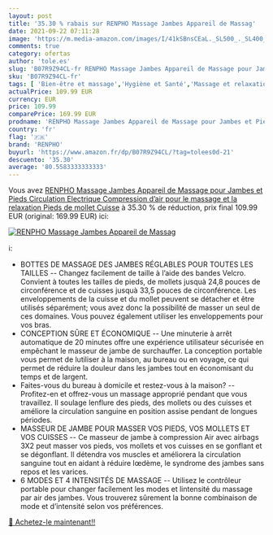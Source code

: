 ```yaml
---
layout: post
title: '35.30 % rabais sur RENPHO Massage Jambes Appareil de Massag'
date: 2021-09-22 07:11:28
image: 'https://m.media-amazon.com/images/I/41kSBnsCEaL._SL500_._SL400_.jpg'
comments: true
category: ofertas
author: 'tole.es'
slug: 'B07R9Z94CL-fr RENPHO Massage Jambes Appareil de Massage pour Jambes et...'
sku: 'B07R9Z94CL-fr'
tags: [ 'Bien-être et massage','Hygiène et Santé','Massage et relaxation','Masseurs électriques','Masseurs électriques pour les pieds','renpho', ]
actualPrice: 109.99 EUR
currency: EUR
price: 109.99
comparePrice: 169.99 EUR
prodname: 'RENPHO Massage Jambes Appareil de Massage pour Jambes et Pieds Circulation Electrique Compression d’air pour le massage et la relaxation Pieds de mollet Cuisse'
country: 'fr'
flag: '🇫🇷'
brand: 'RENPHO'
buyurl: 'https://www.amazon.fr/dp/B07R9Z94CL/?tag=tolees0d-21'
descuento: '35.30'
average: '80.5583333333333'
---
```


Vous avez [RENPHO Massage Jambes Appareil de Massage pour Jambes et Pieds Circulation Electrique Compression d’air pour le massage et la relaxation Pieds de mollet Cuisse](https://www.amazon.fr/dp/B07R9Z94CL/?tag=tolees0d-21)  à  35.30 % de réduction, prix final  109.99 EUR (original: 169.99 EUR) ici:

[![RENPHO Massage Jambes Appareil de Massag](https://m.media-amazon.com/images/I/41kSBnsCEaL._SL500_._SL400_.jpg)](https://www.amazon.fr/dp/B07R9Z94CL/?tag=tolees0d-21)

ℹ️:

- BOTTES DE MASSAGE DES JAMBES RÉGLABLES POUR TOUTES LES TAILLES -- Changez facilement de taille à l’aide des bandes Velcro. Convient à toutes les tailles de pieds, de mollets jusquà 24,8 pouces de circonférence et de cuisses jusquà 33,5 pouces de circonférence. Les enveloppements de la cuisse et du mollet peuvent se détacher et être utilisés séparément; vous avez donc la possibilité de masser un seul de ces domaines. Vous pouvez également utiliser les enveloppements pour vos bras.
- CONCEPTION SÛRE ET ÉCONOMIQUE -- Une minuterie à arrêt automatique de 20 minutes offre une expérience utilisateur sécurisée en empêchant le masseur de jambe de surchauffer. La conception portable vous permet de lutiliser à la maison, au bureau ou en voyage, ce qui permet de réduire la douleur dans les jambes tout en économisant du temps et de largent.
- Faites-vous du bureau à domicile et restez-vous à la maison? -- Profitez-en et offrez-vous un massage approprié pendant que vous travaillez. Il soulage lenflure des pieds, des mollets ou des cuisses et améliore la circulation sanguine en position assise pendant de longues périodes.
- MASSEUR DE JAMBE POUR MASSER VOS PIEDS, VOS MOLLETS ET VOS CUISSES -- Ce masseur de jambe à compression Air avec airbags 3X2 peut masser vos pieds, vos mollets et vos cuisses en se gonflant et se dégonflant. Il détendra vos muscles et améliorera la circulation sanguine tout en aidant à réduire lœdème, le syndrome des jambes sans repos et les varices.
- 6 MODES ET 4 INTENSITÉS DE MASSAGE -- Utilisez le contrôleur portable pour changer facilement les modes et lintensité du massage par air des jambes. Vous trouverez sûrement la bonne combinaison de mode et d’intensité selon vos préférences.

[🛒 Achetez-le maintenant!!](https://www.amazon.fr/dp/B07R9Z94CL/?tag=tolees0d-21)

